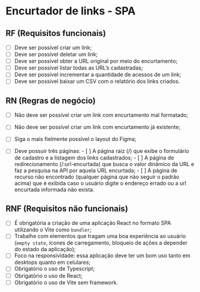 
# Encurtador de links - SPA

## RF (Requisitos funcionais)

  - [ ]  Deve ser possível criar um link;
  - [ ]  Deve ser possível deletar um link;
  - [ ]  Deve ser possível obter a URL original por meio do encurtamento;
  - [ ]  Deve ser possível listar todas as URL’s cadastradas;
  - [ ]  Deve ser possível incrementar a quantidade de acessos de um link;
  - [ ]  Deve ser possível baixar um CSV com o relatório dos links criados.

## RN (Regras de negócio)

  - [ ]  Não deve ser possível criar um link com encurtamento mal formatado;
  - [ ]  Não deve ser possível criar um link com encurtamento já existente;
  - [ ]  Siga o mais fielmente possível o layout do Figma;
  - [ ]  Deve possuir três páginas:
    - [ ]  A página raiz (/) que exibe o formulário de cadastro e a listagem dos links cadastrados;
    - [ ]  A página de redirecionamento (/:url-encurtada) que busca o valor dinâmico da URL e faz a pesquisa na API por aquela URL encurtada;
    - [ ]  A página de recurso não encontrado (qualquer página que não seguir o padrão acima) que é exibida caso o usuário digite o endereço errado ou a url encurtada informada não exista.
    

## RNF (Requisitos não funcionais)

  - [ ]  É obrigatória a criação de uma aplicação React no formato SPA utilizando o Vite como `bundler`;
  - [ ]  Trabalhe com elementos que tragam uma boa experiência ao usuário (`empty state`, ícones de carregamento, bloqueio de ações a depender do estado da aplicação);
  - [ ]  Foco na responsividade: essa aplicação deve ter um bom uso tanto em desktops quanto em celulares;
  - [ ]  Obrigatório o uso de Typescript;
  - [ ]  Obrigatório o uso de React;
  - [ ]  Obrigatório o uso de Vite sem framework.
